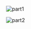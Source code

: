 ![part1](https://tcc-power.github.io/images/tcc_CV_00.png)

![part2](https://tcc-power.github.io/images/tcc_CV_01.png)
